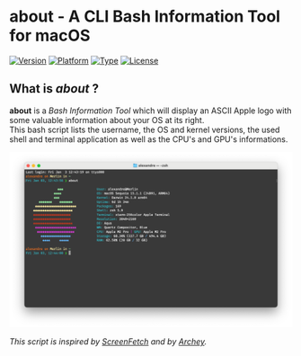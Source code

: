 # about - A CLI Bash Information Tool for macOS
[![Version][version-badge]][version-url]
[![Platform][platform-badge]][platform-url]
[![Type][type-badge]][type-url]
[![License][license-badge]][license-url]

## What is _about_ ?

**about** is a _Bash Information Tool_ which will display an ASCII Apple logo with some valuable information about your OS at its right.  
This bash script lists the username, the OS and kernel versions, the used shell and terminal application as well as the CPU's and GPU's informations.

![The about script](about.png "The about script")

_This script is inspired by [ScreenFetch](https://github.com/KittyKatt/screenFetch) and by [Archey](https://github.com/djmelik/archey)._

[version-badge]: https://badgen.net/github/release/Harchytekt/learnIT/stable
[version-url]: https://github.com/Harchytekt/about/tree/v2.0
[platform-badge]: https://badgen.net/badge/icon/macOS?icon=apple&label
[platform-url]: https://www.apple.com/macos/
[type-badge]: https://badgen.net/badge/icon/terminal?icon=terminal&label
[type-url]: https://en.wikipedia.org/wiki/Terminal_(macOS)
[license-badge]: https://badgen.net/badge/license/GPL-3.0/2AB77E
[license-url]: https://github.com/Harchytekt/about/blob/master/LICENSE
